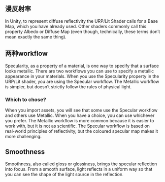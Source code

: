 ## 漫反射率
In Unity, to represent diffuse reflectivity the URP/Lit Shader calls for a Base Map, which you have already used. Other shaders commonly call this property Albedo or Diffuse Map (even though, technically, these terms don’t mean exactly the same thing).
## 两种workflow
Specularity, as a property of a material, is one way to specify that a surface looks metallic. There are two workflows you can use to specify a metallic appearance in your materials. When you use the Specularity property in the URP/Lit shader, you are using the Specular workflow.
The Metallic workflow is simpler, but doesn’t strictly follow the rules of physical light.
### Which to chose?
When you import assets, you will see that some use the Specular workflow and others use Metallic. When you have a choice, you can use whichever you prefer. The Metallic workflow is more common because it is easier to work with, but it is not as scientific. The Specular workflow is based on real-world principles of reflectivity, but the coloured specular map makes it more challenging.
## Smoothness
Smoothness, also called gloss or glossiness, brings the specular reflection into focus. From a smooth surface, light reflects in a uniform way so that you can see the shape of the light source in the reflection.